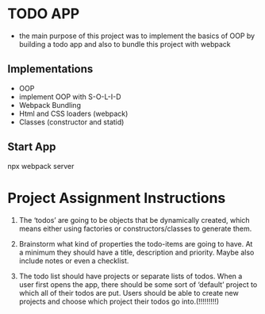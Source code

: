 # TODO APP

- the main purpose of this project was to implement the basics of OOP by building a todo app and also to bundle this project with webpack

## Implementations 
- OOP
- implement OOP with S-O-L-I-D
- Webpack Bundling
- Html  and CSS loaders (webpack)
- Classes (constructor and statid)

## Start App
npx webpack server

# Project Assignment Instructions

1. The ‘todos’ are going to be objects that be dynamically created, which means either using factories or constructors/classes to generate them.

2. Brainstorm what kind of properties the todo-items are going to have. At a minimum they should have a title, description and priority. Maybe  also include notes or even a checklist.

3. The todo list should have projects or separate lists of todos. When a user first opens the app, there should be some sort of ‘default’ project to which all of their todos are put. Users should be able to create new projects and choose which project their todos go into.(!!!!!!!!!)